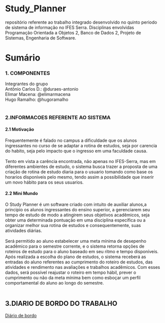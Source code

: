 # Study_Planner<br>
repositório referente ao trabalho integrado desenvolvido no quinto periodo de sistema de informação no IFES Serra. Disciplinas envolvidas Programação Orientada a Objetos 2, Banco de Dados 2, Projeto de Sistemas, Engenharia de Software.

# Sumário<br>

### 1. COMPONENTES<br>
Integrantes do grupo<br>
Antônio Carlos D.: @duraes-antonio<br>
Elimar Macena: @elimarmacena<br>
Hugo Ramalho: @hugoramalho<br><br>


### 2.INFORMACOES REFERENTE AO SISTEMA<br>
#### 2.1 Motivação<br>
Frequentemente é falado no campus a dificuldade que os alunos ingressantes no curso de se adaptar a rotina de estudos, seja por carencia do habito, seja pelo impacto que o ingresso em uma faculdade causa.<br><br>
Tento em vista a carência encontrada, não apenas no IFES-Serra, mas em diferentes ambientes de estudo, o sistema busca trazer a proposta de uma criação de rotina de estudo diaria para o usuario tomando como base os horarios disponiveis pelo mesmo, tendo assim a possibilidade que inserir um novo hábito para os seus usuarios.

#### 2.2 Mini Mundo<br>
O Study Planner é um software criado com intuito de auxiliar alunos,a principio os alunos ingressantes do ensino superior, a gerenciarem seu tempo de estudo de modo a atingirem seus objetivos acadêmicos, seja obter uma determinada pontuação em uma disciplina específica ou a organizar melhor sua rotina de estudos e consequentemente, suas atividades diárias.<br><br> 
Será permitido ao aluno estabelecer uma meta mínima de desepenho acadêmico para o semestre corrente, e o sistema retorna opções de roteiros de estudo para o aluno baseado em seu ritmo e tempo disponíveis. Após realizada a escolha do plano de estudos, o sistema receberá as entradas do aluno referentes ao cumprimento do roteiro de estudos, das atividades e rendimento nas avaliações e trabalhos acadêmicos. Com esses dados, será possível reajustar o roteiro em tempo hábil, prever o cumprimento ou não da meta mínima bem como esboçar um perfil comportamental do aluno ao longo do semestre. <br><br>

## 3.DIARIO DE BORDO DO TRABALHO <br>
<a href="https://docs.google.com/document/d/1IdetJXo8JxywMN9Et_-meReJdg83JbfsaWmf0YkEg0g/edit?usp=sharing">Diário de bordo</a>





